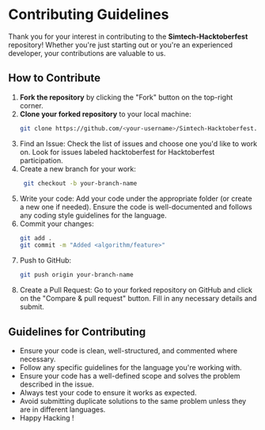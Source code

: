 # Contributing Guidelines

Thank you for your interest in contributing to the **Simtech-Hacktoberfest** repository! Whether you're just starting out or you're an experienced developer, your contributions are valuable to us.

## How to Contribute

1. **Fork the repository** by clicking the "Fork" button on the top-right corner.
2. **Clone your forked repository** to your local machine:
   ```bash
   git clone https://github.com/<your-username>/Simtech-Hacktoberfest.git
3. Find an Issue: Check the list of issues and choose one you'd like to work on. Look for issues labeled hacktoberfest for Hacktoberfest participation.
4. Create a new branch for your work:
   ```bash
    git checkout -b your-branch-name
5. Write your code: Add your code under the appropriate folder (or create a new one if needed). Ensure the code is well-documented and follows any coding style guidelines for the language.
6. Commit your changes:
    ```bash
    git add .
    git commit -m "Added <algorithm/feature>"
7. Push to GitHub:
     ```bash
    git push origin your-branch-name
8. Create a Pull Request: Go to your forked repository on GitHub and click on the "Compare & pull request" button. Fill in any necessary details and submit.


 ## Guidelines for Contributing

- Ensure your code is clean, well-structured, and commented where necessary.
- Follow any specific guidelines for the language you're working with.
- Ensure your code has a well-defined scope and solves the problem described in the issue.
- Always test your code to ensure it works as expected.
- Avoid submitting duplicate solutions to the same problem unless they are in different languages.
- Happy Hacking !
